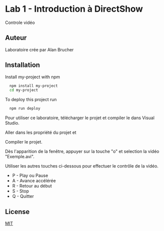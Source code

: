 # Lab 1 - Introduction à DirectShow

Controle vidéo

## Auteur

Laboratoire crée par Alan Brucher

## Installation

Install my-project with npm

```bash
  npm install my-project
  cd my-project
```

To deploy this project run

```bash
  npm run deploy
```

Pour utiliser ce laboratoire, télécharger le projet et compiler le dans Visual Studio.

Aller dans les propriété du projet et

Compiler le projet. 

Dès l'apparition de la fenêtre, appuyer sur la touche "o" et selection la vidéo "Exemple.avi".

Utiliser les autres touches ci-dessous pour effectuer le contrôle de la vidéo.

- P - Play ou Pause
- A - Avance accélérée
- R - Retour au début
- S - Stop
- Q - Quitter 

## License

[MIT](https://choosealicense.com/licenses/mit/)

  
